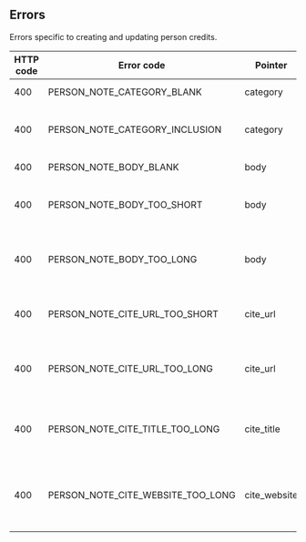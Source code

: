 ## <a name="person_credits_errors"></a>Errors

Errors specific to creating and updating person credits.

HTTP code | Error code | Pointer | Title
--------- | ---------- | ------- | -----
400 | PERSON_NOTE_CATEGORY_BLANK | category | Category is required.
400 | PERSON_NOTE_CATEGORY_INCLUSION | category | Category must be an accepted value.
400 | PERSON_NOTE_BODY_BLANK | body | Body is required.
400 | PERSON_NOTE_BODY_TOO_SHORT | body | Body cannot be less than 5 characters.
400 | PERSON_NOTE_BODY_TOO_LONG | body | Body cannot be more than 8000 characters.
400 | PERSON_NOTE_CITE_URL_TOO_SHORT | cite_url | Cite URL cannot be less than 5 characters.
400 | PERSON_NOTE_CITE_URL_TOO_LONG | cite_url | Cite URL cannot be more than 250 characters.
400 | PERSON_NOTE_CITE_TITLE_TOO_LONG | cite_title | Cite title cannot be more than 250 characters.
400 | PERSON_NOTE_CITE_WEBSITE_TOO_LONG | cite_website | Cite website cannot be more than 100 characters.
